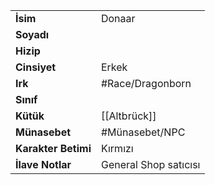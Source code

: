|  |  |  
|---|---|  
| **İsim** | Donaar|  
| **Soyadı** | |  
| **Hizip** | |  
| **Cinsiyet** | Erkek|  
| **Irk** | #Race/Dragonborn|  
| **Sınıf** | |  
| **Kütük** | [[Altbrück]]|  
| **Münasebet** | #Münasebet/NPC|  
| **Karakter Betimi** | Kırmızı|  
| **İlave Notlar** | General Shop satıcısı|  
